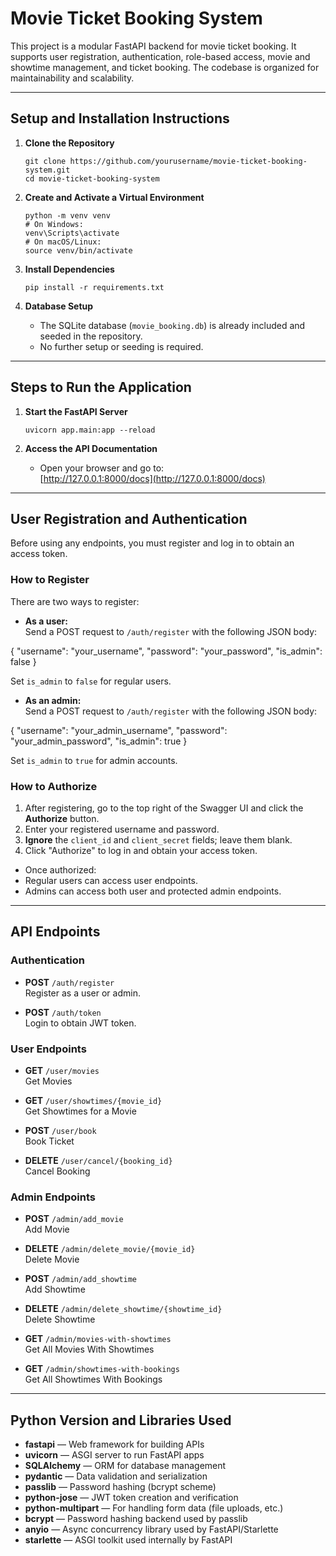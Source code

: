 # Movie Ticket Booking System

This project is a modular FastAPI backend for movie ticket booking. It supports user registration, authentication, role-based access, movie and showtime management, and ticket booking. The codebase is organized for maintainability and scalability.

---

## Setup and Installation Instructions

1. **Clone the Repository**
    ```
    git clone https://github.com/yourusername/movie-ticket-booking-system.git
    cd movie-ticket-booking-system
    ```

2. **Create and Activate a Virtual Environment**
    ```
    python -m venv venv
    # On Windows:
    venv\Scripts\activate
    # On macOS/Linux:
    source venv/bin/activate
    ```

3. **Install Dependencies**
    ```
    pip install -r requirements.txt
    ```

4. **Database Setup**
    - The SQLite database (`movie_booking.db`) is already included and seeded in the repository.
    - No further setup or seeding is required.

---

## Steps to Run the Application

1. **Start the FastAPI Server**
    ```
    uvicorn app.main:app --reload
    ```

2. **Access the API Documentation**
    - Open your browser and go to:  
      [http://127.0.0.1:8000/docs](http://127.0.0.1:8000/docs)

---

## User Registration and Authentication

Before using any endpoints, you must register and log in to obtain an access token.

### How to Register

There are two ways to register:

- **As a user:**  
  Send a POST request to `/auth/register` with the following JSON body:

{
"username": "your_username",
"password": "your_password",
"is_admin": false
}

Set `is_admin` to `false` for regular users.

- **As an admin:**  
Send a POST request to `/auth/register` with the following JSON body:

{
"username": "your_admin_username",
"password": "your_admin_password",
"is_admin": true
}

Set `is_admin` to `true` for admin accounts.

### How to Authorize

1. After registering, go to the top right of the Swagger UI and click the **Authorize** button.
2. Enter your registered username and password.
3. **Ignore** the `client_id` and `client_secret` fields; leave them blank.
4. Click "Authorize" to log in and obtain your access token.

- Once authorized:
- Regular users can access user endpoints.
- Admins can access both user and protected admin endpoints.

---

## API Endpoints

### Authentication

- **POST** `/auth/register`  
Register as a user or admin.

- **POST** `/auth/token`  
Login to obtain JWT token.

### User Endpoints

- **GET** `/user/movies`  
Get Movies

- **GET** `/user/showtimes/{movie_id}`  
Get Showtimes for a Movie

- **POST** `/user/book`  
Book Ticket

- **DELETE** `/user/cancel/{booking_id}`  
Cancel Booking

### Admin Endpoints

- **POST** `/admin/add_movie`  
Add Movie

- **DELETE** `/admin/delete_movie/{movie_id}`  
Delete Movie

- **POST** `/admin/add_showtime`  
Add Showtime

- **DELETE** `/admin/delete_showtime/{showtime_id}`  
Delete Showtime

- **GET** `/admin/movies-with-showtimes`  
Get All Movies With Showtimes

- **GET** `/admin/showtimes-with-bookings`  
Get All Showtimes With Bookings

---

## Python Version and Libraries Used

- **fastapi** — Web framework for building APIs  
- **uvicorn** — ASGI server to run FastAPI apps  
- **SQLAlchemy** — ORM for database management  
- **pydantic** — Data validation and serialization  
- **passlib** — Password hashing (bcrypt scheme)  
- **python-jose** — JWT token creation and verification  
- **python-multipart** — For handling form data (file uploads, etc.)  
- **bcrypt** — Password hashing backend used by passlib  
- **anyio** — Async concurrency library used by FastAPI/Starlette  
- **starlette** — ASGI toolkit used internally by FastAPI  



